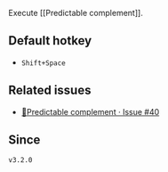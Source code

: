 Execute [[Predictable complement]].

## Default hotkey

- `Shift+Space`

## Related issues

- [🎇Predictable complement · Issue \#40](https://github.com/tadashi-aikawa/obsidian-various-complements-plugin/issues/40)

## Since

`v3.2.0`
